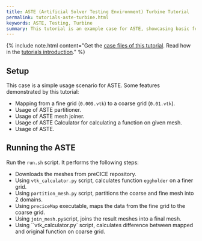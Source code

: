 ```yaml
---
title: ASTE (Artificial Solver Testing Environment) Turbine Tutorial
permalink: tutorials-aste-turbine.html
keywords: ASTE, Testing, Turbine
summary: This tutorial is an example case for ASTE, showcasing basic features and usage of ASTE.
---
```


{% include note.html content="Get the [case files of this tutorial](https://github.com/precice/tutorials/tree/master/aste-turbine). Read how in the [tutorials introduction](https://precice.org/tutorials.html)." %}

## Setup

This case is a simple usage scenario for ASTE. Some features demonstrated by this tutorial:

* Mapping from a fine grid (`0.009.vtk`) to a coarse grid (`0.01.vtk`).
* Usage of ASTE partitioner.
* Usage of ASTE mesh joiner.
* Usage of ASTE Calculator for calculating a function on given mesh.
* Usage of ASTE.

## Running the ASTE

Run the `run.sh` script. It performs the following steps:

* Downloads the meshes from preCICE repository.
* Using `vtk_calculator.py` script, calculates function `eggholder` on a finer grid.
* Using `partition_mesh.py` script, partitions the coarse and fine mesh into 2 domains.
* Using `preciceMap` executable, maps the data from the fine grid to the coarse grid.
* Using `join_mesh.py`script, joins the result meshes into a final mesh.
* Using ``vtk_calculator.py` script, calculates difference between mapped and original function on coarse grid.
